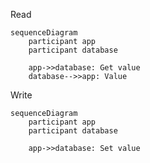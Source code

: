 Read

``` mermaid
sequenceDiagram
    participant app
    participant database
    
    app->>database: Get value
    database-->>app: Value
```

Write

``` mermaid
sequenceDiagram
    participant app
    participant database
    
    app->>database: Set value
```